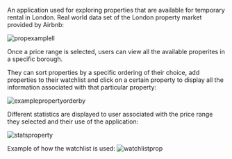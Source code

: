 

An application used for exploring properties that are available for temporary rental in London. Real world data set of the London property market provided by Airbnb:

![propexamplell](https://user-images.githubusercontent.com/78429974/121017577-55e41e80-c795-11eb-94f8-8e4cb05416d0.gif)




Once a price range is selected, users can view all the available properites in a specific borough.

They can sort properties by a specific ordering of their choice, add properties to their watchlist and click on a certain property to display all the information associated with that particular property:

![examplepropertyorderby](https://user-images.githubusercontent.com/78429974/121018002-d440c080-c795-11eb-9678-39cd2eb82142.gif)




Different statistics are displayed to user associated with the price range they selected and their use of the application:

![statsproperty](https://user-images.githubusercontent.com/78429974/121018148-05b98c00-c796-11eb-8449-1b148a577581.gif)





Example of how the watchlist is used:
![watchlistprop](https://user-images.githubusercontent.com/78429974/121018586-824c6a80-c796-11eb-9433-fe82647ac4af.gif)

